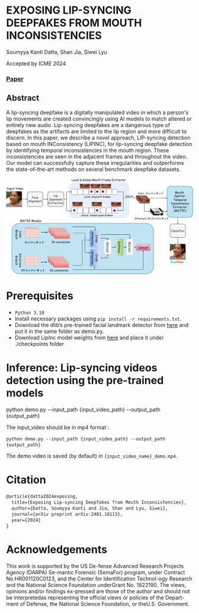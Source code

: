 # EXPOSING LIP-SYNCING DEEPFAKES FROM MOUTH INCONSISTENCIES
Soumyya Kanti Datta, Shan Jia, Siwei Lyu

Accepted by ICME 2024
### [Paper](https://arxiv.org/abs/2401.10113) 

## Abstract
A lip-syncing deepfake is a digitally manipulated video in which a person's lip movements are created convincingly using AI models to match altered or entirely new audio. Lip-syncing deepfakes are a dangerous type of deepfakes as the artifacts are limited to the lip region and more difficult to discern. In this paper, we describe a novel approach, LIP-syncing detection based on mouth INConsistency (LIPINC), for lip-syncing deepfake detection by identifying temporal inconsistencies in the mouth region. These inconsistencies are seen in the adjacent frames and throughout the video. Our model can successfully capture these irregularities and outperforms the state-of-the-art methods on several benchmark deepfake datasets. 

<img src='./Images/LIPINC+MSTIE.png' width=900>

# Prerequisites
- `Python 3.10` 
- Install necessary packages using `pip install -r requirements.txt`.
- Download the dlib’s pre-trained facial landmark detector from [here](https://drive.google.com/file/d/1-Uc2rH1tiKZEh9NwmgmBFZT_6xDvGBSD/view?usp=sharing) and put it in the same folder as demo.py.
- Download LipInc model weights from [here](https://drive.google.com/file/d/1V6eUVVHaLs_QxdqKl8HHhkNTTj9Uaz_L/view?usp=sharing) and place it under ./checkpoints folder

# Inference: Lip-syncing videos detection using the pre-trained models 

python demo.py --input_path {input_video_path} --output_path {output_path}

The input_video should be in mp4 format :
```
python demo.py --input_path {input_video_path} --output_path {output_path}
```
The demo video is saved (by default) in `{input_video_name}_demo.mp4`.


# Citation
```
@article{datta2024exposing,
  title={Exposing Lip-syncing Deepfakes from Mouth Inconsistencies},
  author={Datta, Soumyya Kanti and Jia, Shan and Lyu, Siwei},
  journal={arXiv preprint arXiv:2401.10113},
  year={2024}
}
```

# Acknowledgements
This work is supported by the US De-fense Advanced Research Projects Agency (DARPA) Se-mantic Forensic (SemaFor) program, under Contract No.HR001120C0123, and the Center for Identification Technol-ogy Research and the National Science Foundation underGrant No. 1822190. The views, opinions and/or findings ex-pressed are those of the author and should not be interpretedas representing the official views or policies of the Depart-ment of Defense, the National Science Foundation, or theU.S. Government.

